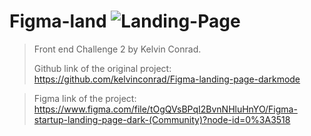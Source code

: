 # Figma-land  ![<h1>Landing-Page<h1>](https://user-images.githubusercontent.com/102624691/175266477-d9d884e7-3b9a-48e6-a470-a2cca89064d2.png)


>Front end Challenge 2 by Kelvin Conrad.
>
>Github link of the original project: https://github.com/kelvinconrad/Figma-landing-page-darkmode

>Figma link of the project: https://www.figma.com/file/tOgQVsBPqI2BvnNHluHnYO/Figma-startup-landing-page-dark-(Community)?node-id=0%3A3518



